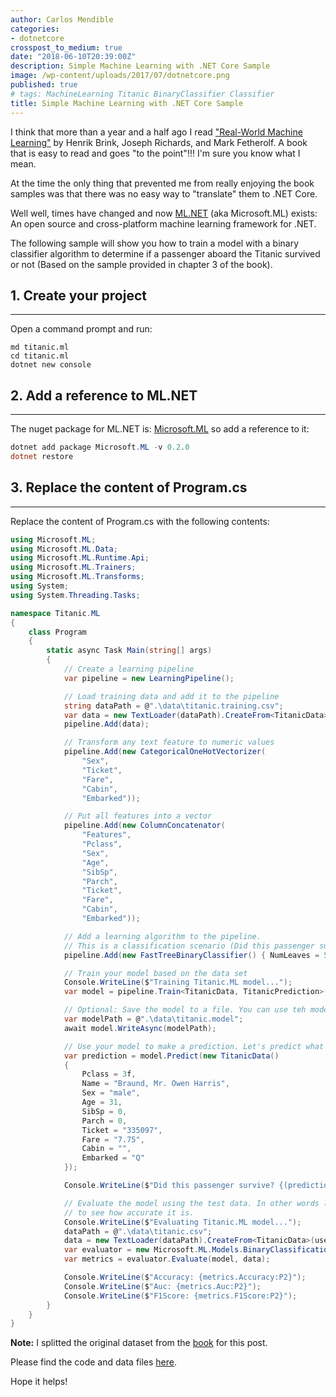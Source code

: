 ```yaml
---
author: Carlos Mendible
categories:
- dotnetcore
crosspost_to_medium: true
date: "2018-06-10T20:39:00Z"
description: Simple Machine Learning with .NET Core Sample
image: /wp-content/uploads/2017/07/dotnetcore.png
published: true
# tags: MachineLearning Titanic BinaryClassifier Classifier
title: Simple Machine Learning with .NET Core Sample
---
```


I think that more than a year and a half ago I read ["Real-World Machine Learning"](https://www.manning.com/books/real-world-machine-learning) by Henrik Brink, Joseph
Richards, and Mark Fetherolf. A book that is easy to read and goes "to the point"!!! I'm sure you know what I mean.

At the time the only thing that prevented me from really enjoying the book samples was that there was no easy way to "translate" them to .NET Core.

Well well, times have changed and now [ML.NET](https://www.microsoft.com/net/learn/apps/machine-learning-and-ai/ml-dotnet/get-started/windows) (aka Microsoft.ML) exists: An open source and cross-platform machine learning framework for .NET.

The following sample will show you how to train a model with a binary classifier algorithm to determine if a passenger aboard the Titanic survived or not (Based on the sample provided in chapter 3 of the book).

## 1. Create your project
---
Open a command prompt and run:

``` shell
md titanic.ml
cd titanic.ml
dotnet new console
```

## 2. Add a reference to ML.NET
---

The nuget package for ML.NET is: [Microsoft.ML](https://www.nuget.org/packages/Microsoft.ML/) so add a reference to it:

``` powershell
dotnet add package Microsoft.ML -v 0.2.0
dotnet restore
```

## 3. Replace the content of Program.cs
---
Replace the content of Program.cs with the following contents:

``` csharp
using Microsoft.ML;
using Microsoft.ML.Data;
using Microsoft.ML.Runtime.Api;
using Microsoft.ML.Trainers;
using Microsoft.ML.Transforms;
using System;
using System.Threading.Tasks;

namespace Titanic.ML
{
    class Program
    {
        static async Task Main(string[] args)
        {
            // Create a learning pipeline
            var pipeline = new LearningPipeline();

            // Load training data and add it to the pipeline
            string dataPath = @".\data\titanic.training.csv";
            var data = new TextLoader(dataPath).CreateFrom<TitanicData>(useHeader: true, separator: ',');
            pipeline.Add(data);

            // Transform any text feature to numeric values
            pipeline.Add(new CategoricalOneHotVectorizer(
                "Sex",
                "Ticket",
                "Fare",
                "Cabin",
                "Embarked"));

            // Put all features into a vector
            pipeline.Add(new ColumnConcatenator(
                "Features",
                "Pclass",
                "Sex",
                "Age",
                "SibSp",
                "Parch",
                "Ticket",
                "Fare",
                "Cabin",
                "Embarked"));

            // Add a learning algorithm to the pipeline.
            // This is a classification scenario (Did this passenger survive?)
            pipeline.Add(new FastTreeBinaryClassifier() { NumLeaves = 5, NumTrees = 5, MinDocumentsInLeafs = 2 });

            // Train your model based on the data set
            Console.WriteLine($"Training Titanic.ML model...");
            var model = pipeline.Train<TitanicData, TitanicPrediction>();

            // Optional: Save the model to a file. You can use teh model in another program!!!
            var modelPath = @".\data\titanic.model";
            await model.WriteAsync(modelPath);

            // Use your model to make a prediction. Let's predict what happened to this passenger
            var prediction = model.Predict(new TitanicData()
            {
                Pclass = 3f,
                Name = "Braund, Mr. Owen Harris",
                Sex = "male",
                Age = 31,
                SibSp = 0,
                Parch = 0,
                Ticket = "335097",
                Fare = "7.75",
                Cabin = "",
                Embarked = "Q"
            });

            Console.WriteLine($"Did this passenger survive? {(prediction.Survived ? "Yes" : "No")}");

            // Evaluate the model using the test data. In other words let's test the model 
            // to see how accurate it is.
            Console.WriteLine($"Evaluating Titanic.ML model...");
            dataPath = @".\data\titanic.csv";
            data = new TextLoader(dataPath).CreateFrom<TitanicData>(useHeader: true, separator: ',');
            var evaluator = new Microsoft.ML.Models.BinaryClassificationEvaluator();
            var metrics = evaluator.Evaluate(model, data);

            Console.WriteLine($"Accuracy: {metrics.Accuracy:P2}");
            Console.WriteLine($"Auc: {metrics.Auc:P2}");
            Console.WriteLine($"F1Score: {metrics.F1Score:P2}");
        }
    }
}
```

**Note:** I splitted the original dataset from the [book](https://github.com/brinkar/real-world-machine-learning) for this post.

Please find the code and data files [here](https://github.com/cmendible/dotnetcore.samples/tree/master/titanic.ml).

Hope it helps!